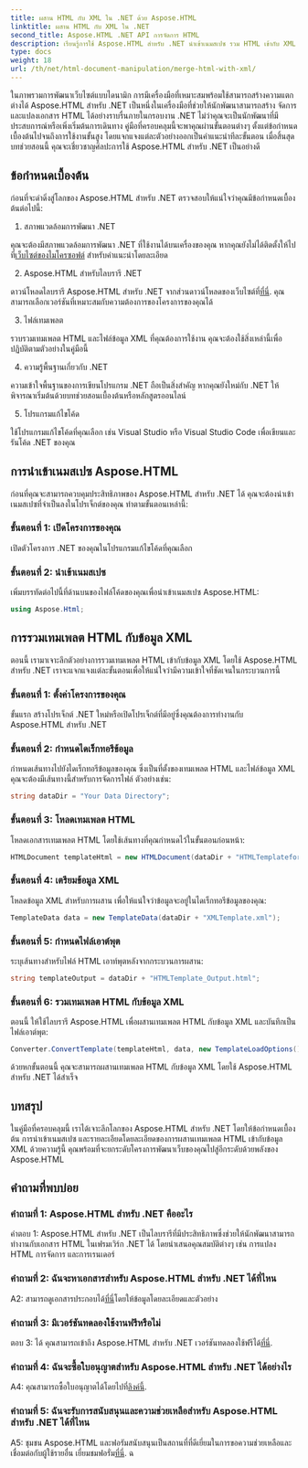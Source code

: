 ```yaml
---
title: ผสาน HTML กับ XML ใน .NET ด้วย Aspose.HTML
linktitle: ผสาน HTML กับ XML ใน .NET
second_title: Aspose.HTML .NET API การจัดการ HTML
description: เรียนรู้การใช้ Aspose.HTML สำหรับ .NET นำเข้าเนมสเปซ รวม HTML เข้ากับ XML และเพิ่มทักษะการพัฒนาเว็บของคุณด้วยคำแนะนำที่ครอบคลุมนี้
type: docs
weight: 18
url: /th/net/html-document-manipulation/merge-html-with-xml/
---
```


ในภาพรวมการพัฒนาเว็บไซต์แบบไดนามิก การมีเครื่องมือที่เหมาะสมพร้อมใช้สามารถสร้างความแตกต่างได้ Aspose.HTML สำหรับ .NET เป็นหนึ่งในเครื่องมือที่ช่วยให้นักพัฒนาสามารถสร้าง จัดการ และแปลงเอกสาร HTML ได้อย่างราบรื่นภายในกรอบงาน .NET ไม่ว่าคุณจะเป็นนักพัฒนาที่มีประสบการณ์หรือเพิ่งเริ่มต้นการเดินทาง คู่มือที่ครอบคลุมนี้จะพาคุณผ่านขั้นตอนต่างๆ ตั้งแต่ข้อกำหนดเบื้องต้นไปจนถึงการใช้งานขั้นสูง โดยแจกแจงแต่ละตัวอย่างออกเป็นคำแนะนำทีละขั้นตอน เมื่อสิ้นสุดบทช่วยสอนนี้ คุณจะเชี่ยวชาญศิลปะการใช้ Aspose.HTML สำหรับ .NET เป็นอย่างดี

## ข้อกำหนดเบื้องต้น

ก่อนที่จะดำดิ่งสู่โลกของ Aspose.HTML สำหรับ .NET ตรวจสอบให้แน่ใจว่าคุณมีข้อกำหนดเบื้องต้นต่อไปนี้:

1. สภาพแวดล้อมการพัฒนา .NET

คุณจะต้องมีสภาพแวดล้อมการพัฒนา .NET ที่ใช้งานได้บนเครื่องของคุณ หากคุณยังไม่ได้ติดตั้งให้ไปที่[เว็บไซต์ของไมโครซอฟต์](https://docs.microsoft.com/en-us/dotnet/core/install/) สำหรับคำแนะนำโดยละเอียด

2. Aspose.HTML สำหรับไลบรารี .NET

 ดาวน์โหลดไลบรารี Aspose.HTML สำหรับ .NET จากส่วนดาวน์โหลดของเว็บไซต์ที่[ที่นี่](https://releases.aspose.com/html/net/). คุณสามารถเลือกเวอร์ชันที่เหมาะสมกับความต้องการของโครงการของคุณได้

3. ไฟล์เทมเพลต

รวบรวมเทมเพลต HTML และไฟล์ข้อมูล XML ที่คุณต้องการใช้งาน คุณจะต้องใช้สิ่งเหล่านี้เพื่อปฏิบัติตามตัวอย่างในคู่มือนี้

4. ความรู้พื้นฐานเกี่ยวกับ .NET

ความเข้าใจพื้นฐานของการเขียนโปรแกรม .NET ถือเป็นสิ่งสำคัญ หากคุณยังใหม่กับ .NET ให้พิจารณาเริ่มต้นด้วยบทช่วยสอนเบื้องต้นหรือหลักสูตรออนไลน์

5. โปรแกรมแก้ไขโค้ด

ใช้โปรแกรมแก้ไขโค้ดที่คุณเลือก เช่น Visual Studio หรือ Visual Studio Code เพื่อเขียนและรันโค้ด .NET ของคุณ

## การนำเข้าเนมสเปซ Aspose.HTML

ก่อนที่คุณจะสามารถควบคุมประสิทธิภาพของ Aspose.HTML สำหรับ .NET ได้ คุณจะต้องนำเข้าเนมสเปซที่จำเป็นลงในโปรเจ็กต์ของคุณ ทำตามขั้นตอนเหล่านี้:

### ขั้นตอนที่ 1: เปิดโครงการของคุณ

เปิดตัวโครงการ .NET ของคุณในโปรแกรมแก้ไขโค้ดที่คุณเลือก

### ขั้นตอนที่ 2: นำเข้าเนมสเปซ

เพิ่มบรรทัดต่อไปนี้ที่ด้านบนของไฟล์โค้ดของคุณเพื่อนำเข้าเนมสเปซ Aspose.HTML:

```csharp
using Aspose.Html;
```

## การรวมเทมเพลต HTML กับข้อมูล XML

ตอนนี้ เรามาเจาะลึกตัวอย่างการรวมเทมเพลต HTML เข้ากับข้อมูล XML โดยใช้ Aspose.HTML สำหรับ .NET เราจะแจกแจงแต่ละขั้นตอนเพื่อให้แน่ใจว่ามีความเข้าใจที่ชัดเจนในกระบวนการนี้

### ขั้นตอนที่ 1: ตั้งค่าโครงการของคุณ

ขั้นแรก สร้างโปรเจ็กต์ .NET ใหม่หรือเปิดโปรเจ็กต์ที่มีอยู่ซึ่งคุณต้องการทำงานกับ Aspose.HTML สำหรับ .NET

### ขั้นตอนที่ 2: กำหนดไดเร็กทอรีข้อมูล

กำหนดเส้นทางไปยังไดเร็กทอรีข้อมูลของคุณ ซึ่งเป็นที่ตั้งของเทมเพลต HTML และไฟล์ข้อมูล XML คุณจะต้องมีเส้นทางนี้สำหรับการจัดการไฟล์ ตัวอย่างเช่น:

```csharp
string dataDir = "Your Data Directory";
```

### ขั้นตอนที่ 3: โหลดเทมเพลต HTML

โหลดเอกสารเทมเพลต HTML โดยใช้เส้นทางที่คุณกำหนดไว้ในขั้นตอนก่อนหน้า:

```csharp
HTMLDocument templateHtml = new HTMLDocument(dataDir + "HTMLTemplateforXML.html");
```

### ขั้นตอนที่ 4: เตรียมข้อมูล XML

โหลดข้อมูล XML สำหรับการผสาน เพื่อให้แน่ใจว่าข้อมูลจะอยู่ในไดเร็กทอรีข้อมูลของคุณ:

```csharp
TemplateData data = new TemplateData(dataDir + "XMLTemplate.xml");
```

### ขั้นตอนที่ 5: กำหนดไฟล์เอาต์พุต

ระบุเส้นทางสำหรับไฟล์ HTML เอาท์พุตหลังจากกระบวนการผสาน:

```csharp
string templateOutput = dataDir + "HTMLTemplate_Output.html";
```

### ขั้นตอนที่ 6: รวมเทมเพลต HTML กับข้อมูล XML

ตอนนี้ ให้ใช้ไลบรารี Aspose.HTML เพื่อผสานเทมเพลต HTML กับข้อมูล XML และบันทึกเป็นไฟล์เอาต์พุต:

```csharp
Converter.ConvertTemplate(templateHtml, data, new TemplateLoadOptions(), templateOutput);
```

ด้วยหกขั้นตอนนี้ คุณจะสามารถผสานเทมเพลต HTML กับข้อมูล XML โดยใช้ Aspose.HTML สำหรับ .NET ได้สำเร็จ

## บทสรุป

ในคู่มือที่ครอบคลุมนี้ เราได้เจาะลึกโลกของ Aspose.HTML สำหรับ .NET โดยให้ข้อกำหนดเบื้องต้น การนำเข้าเนมสเปซ และรายละเอียดโดยละเอียดของการผสานเทมเพลต HTML เข้ากับข้อมูล XML ด้วยความรู้นี้ คุณพร้อมที่จะยกระดับโครงการพัฒนาเว็บของคุณไปสู่อีกระดับด้วยพลังของ Aspose.HTML

## คำถามที่พบบ่อย

### คำถามที่ 1: Aspose.HTML สำหรับ .NET คืออะไร

คำตอบ 1: Aspose.HTML สำหรับ .NET เป็นไลบรารีที่มีประสิทธิภาพซึ่งช่วยให้นักพัฒนาสามารถทำงานกับเอกสาร HTML ในเฟรมเวิร์ก .NET ได้ โดยนำเสนอคุณสมบัติต่างๆ เช่น การแปลง HTML การจัดการ และการเรนเดอร์

### คำถามที่ 2: ฉันจะหาเอกสารสำหรับ Aspose.HTML สำหรับ .NET ได้ที่ไหน

 A2: สามารถดูเอกสารประกอบได้[ที่นี่](https://reference.aspose.com/html/net/)โดยให้ข้อมูลโดยละเอียดและตัวอย่าง

### คำถามที่ 3: มีเวอร์ชันทดลองใช้งานฟรีหรือไม่

 ตอบ 3: ได้ คุณสามารถเข้าถึง Aspose.HTML สำหรับ .NET เวอร์ชันทดลองใช้ฟรีได้[ที่นี่](https://releases.aspose.com/).

### คำถามที่ 4: ฉันจะซื้อใบอนุญาตสำหรับ Aspose.HTML สำหรับ .NET ได้อย่างไร

 A4: คุณสามารถซื้อใบอนุญาตได้โดยไปที่[ลิงค์นี้](https://purchase.aspose.com/buy).

### คำถามที่ 5: ฉันจะรับการสนับสนุนและความช่วยเหลือสำหรับ Aspose.HTML สำหรับ .NET ได้ที่ไหน

 A5: ชุมชน Aspose.HTML และฟอรัมสนับสนุนเป็นสถานที่ที่ดีเยี่ยมในการขอความช่วยเหลือและเชื่อมต่อกับผู้ใช้รายอื่น เยี่ยมชมฟอรั่ม[ที่นี่](https://forum.aspose.com/).
ฉ